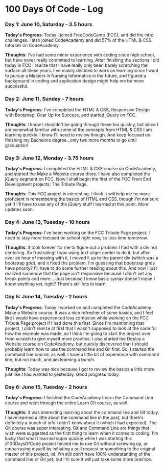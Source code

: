 # 100 Days Of Code - Log


### Day 1: June 10, Saturday - 3.5 hours

**Today's Progress**: Today I joined FreeCodeCamp (FCC), and did the intro challenges. I also joined CodeAcademy and did 57% of the HTML & CSS tutorials on CodeAcademy.

**Thoughts**: I've had some minor experience with coding since high school, but have never really committed to learning. After finishing the sections I did today in FCC I realize that I have really only been barely scratching the surface all these years. I've mainly decided to work on learning since I want to pursue a Masters in Nursing Informatics in the future, and figured a background in coding and application design might help me be more successful.


### Day 2: June 11, Sunday - 7 hours

**Today's Progress**: I've completed the HTML & CSS, Responsive Design with Bootstrap, Gear Up for Success, and started jQuery on FCC.

**Thoughts**: I know I shouldn't be going through these too quickly, but since I am somewhat familiar with some of the concepts from HTML & CSS I am learning quickly. I know I'll need to review though. And keep focused on finishing my Bachelors degree...only two more months to go until graduation!


### Day 3: June 12, Monday - 3.75 hours

**Today's Progress**: I completed the HTML & CSS course on CodeAcademy, and started the Make a Website course there. I have also completed the jQuery segment on FCC. Now I shall begin the first of the FCC Front End Development projects: The Tribute Page.

**Thoughts**: This FCC project is interesting. I think it will help me be more proficient in remembering the basics of HTML and CSS, though I'm not sure yet if I'll have to use any of the jQuery stuff I learned at this point. More updates soon.


### Day 4: June 13, Tuesday - 10 hours

**Today's Progress**: I've been working on the FCC Tribute Page project. I need to stay more focused on school right now, so less time tomorrow.

**Thoughts**: It took forever for me to figure out a problem I had with a div not centering. So frustrating! I was using text-align: center to do it, but after over an hour of messing with it, I moved it up to the parent div (which was a bootstrap grid), and it fixed the problem. I'm guessing that bootstrap grids have priority? I'll have to do some further reading about this. And now I just realized somehow that the page isn't responsive because I didn't set any break points and more... Just because I know basic syntax doesn't mean I know anything yet, right? There's still lots to learn.


### Day 5: June 14, Tuesday - 2 hours

**Today's Progress**: Today I worked on and completed the CodeAcademy Make a Website course. It was a nice refresher of some basics, and I feel like I would have experienced less confusion while working on the FCC Tribute Page project if I had done this first. Since I'm mentioning that project, I didn't realize at first that I wasn't supposed to look at the code for how the example was made, so I think I'm going to start the project over from scratch to give myself more practice. I also started the Deploy a Website course on CodeAcademy, but quickly discovered that I should probably learn how to use the command line and Git first. So, I started the command line course, as well. I have a little bit of experience with command line, but not much, and am learning a bunch.

**Thoughts**: Today was nice because I got to review the basics a little more just like I had wanted to yesterday. Good progress today.


### Day 6: June 15, Tuesday - 2 hours

**Today's Progress**: I finished the CodeAcademy Learn the Command Line course and went through the entire Learn Git course, as well.

**Thoughts**: It was interesting learning about the command line and Git today. I have learned a little about the command line in the past, but there's definitely a bunch of info I didn't know about it (which I had expected). The Git course was super interesting. Git and Command Line are things that I wish were suggested as the first thing to learn when it comes to coding. I'm lucky that what I learned super quickly while I was starting this #100DaysOfCode project helped me to use Git without screwing up, or embarrasing myself by initiating a pull request or something to the original master of this project, lol. I'm still don't have 100% understanding of the command line or Git yet, but I'm sure it will just take some more practice.


